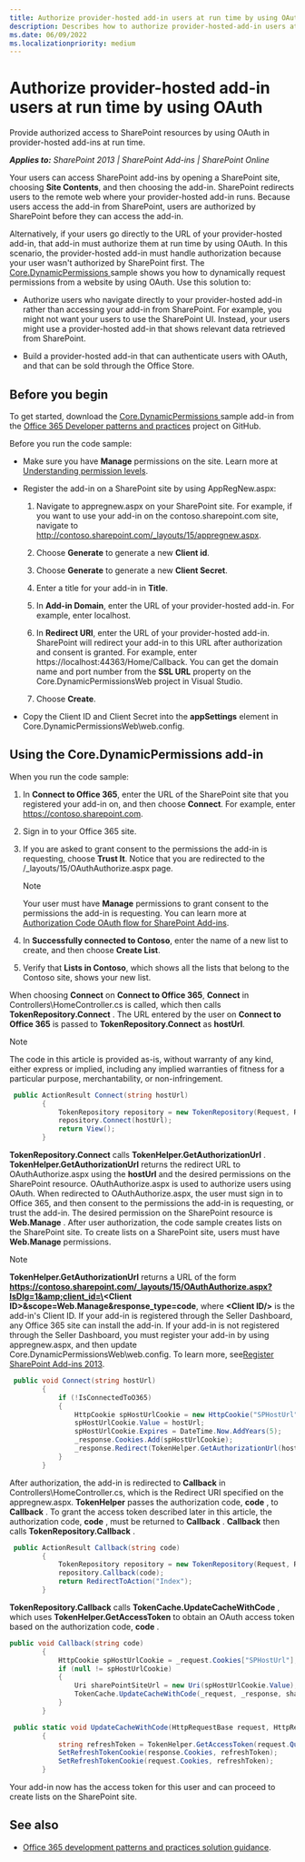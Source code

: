 ```yaml
---
title: Authorize provider-hosted add-in users at run time by using OAuth
description: Describes how to authorize provider-hosted-add-in users at run time by using OAuth, outlines how to use the Core.DynamicPermissions add-in.
ms.date: 06/09/2022
ms.localizationpriority: medium
---
```

# Authorize provider-hosted add-in users at run time by using OAuth

Provide authorized access to SharePoint resources by using OAuth in provider-hosted add-ins at run time.

_**Applies to:** SharePoint 2013 | SharePoint Add-ins | SharePoint Online_

Your users can access SharePoint add-ins by opening a SharePoint site, choosing  **Site Contents**, and then choosing the add-in. SharePoint redirects users to the remote web where your provider-hosted add-in runs. Because users access the add-in from SharePoint, users are authorized by SharePoint before they can access the add-in.

Alternatively, if your users go directly to the URL of your provider-hosted add-in, that add-in must authorize them at run time by using OAuth. In this scenario, the provider-hosted add-in must handle authorization because your user wasn't authorized by SharePoint first. The [Core.DynamicPermissions ](https://github.com/SharePoint/PnP/tree/dev/Samples/Core.DynamicPermissions) sample shows you how to dynamically request permissions from a website by using OAuth.
Use this solution to:

- Authorize users who navigate directly to your provider-hosted add-in rather than accessing your add-in from SharePoint. For example, you might not want your users to use the SharePoint UI. Instead, your users might use a provider-hosted add-in that shows relevant data retrieved from SharePoint.
    
- Build a provider-hosted add-in that can authenticate users with OAuth, and that can be sold through the Office Store.
    
## Before you begin

To get started, download the [Core.DynamicPermissions ](https://github.com/SharePoint/PnP/tree/dev/Samples/Core.DynamicPermissions) sample add-in from the [Office 365 Developer patterns and practices](https://github.com/SharePoint/PnP/tree/dev) project on GitHub.

Before you run the code sample: 

- Make sure you have  **Manage** permissions on the site. Learn more at [Understanding permission levels](https://support.office.com/article/Understanding-permission-levels-87ECBB0E-6550-491A-8826-C075E4859848).
    
- Register the add-in on a SharePoint site by using AppRegNew.aspx: 
    
	1. Navigate to appregnew.aspx on your SharePoint site. For example, if you want to use your add-in on the contoso.sharepoint.com site, navigate to http://contoso.sharepoint.com/_layouts/15/appregnew.aspx.
    
	2. Choose  **Generate** to generate a new **Client id**.
    
	3. Choose  **Generate** to generate a new **Client Secret**. 
	
	4. Enter a title for your add-in in  **Title**.
	
	5. In  **Add-in Domain**, enter the URL of your provider-hosted add-in. For example, enter localhost. 
	
	6. In  **Redirect URI**, enter the URL of your provider-hosted add-in. SharePoint will redirect your add-in to this URL after authorization and consent is granted. For example, enter https://localhost:44363/Home/Callback. You can get the domain name and port number from the  **SSL URL** property on the Core.DynamicPermissionsWeb project in Visual Studio.
	
	7. Choose  **Create**. 
    
- Copy the Client ID and Client Secret into the  **appSettings** element in Core.DynamicPermissionsWeb\web.config.

## Using the Core.DynamicPermissions add-in

When you run the code sample:

1. In  **Connect to Office 365**, enter the URL of the SharePoint site that you registered your add-in on, and then choose  **Connect**. For example, enter https://contoso.sharepoint.com.
    
2. Sign in to your Office 365 site.
    
3. If you are asked to grant consent to the permissions the add-in is requesting, choose  **Trust It**. Notice that you are redirected to the /_layouts/15/OAuthAuthorize.aspx page. 
    
	> [!NOTE] 
    > Your user must have  **Manage** permissions to grant consent to the permissions the add-in is requesting. You can learn more at [Authorization Code OAuth flow for SharePoint Add-ins](https://msdn.microsoft.com/library/e89e91c7-ea39-49b9-af5a-7f047a7e2ab7%28Office.15%29.aspx).

4. In  **Successfully connected to Contoso**, enter the name of a new list to create, and then choose  **Create List**.
    
5. Verify that  **Lists in Contoso**, which shows all the lists that belong to the Contoso site, shows your new list. 
    
When choosing  **Connect** on **Connect to Office 365**,  **Connect** in Controllers\HomeController.cs is called, which then calls **TokenRepository.Connect** . The URL entered by the user on **Connect to Office 365** is passed to **TokenRepository.Connect** as **hostUrl**.

> [!NOTE] 
> The code in this article is provided as-is, without warranty of any kind, either express or implied, including any implied warranties of fitness for a particular purpose, merchantability, or non-infringement.

```csharp
 public ActionResult Connect(string hostUrl)
        {
            TokenRepository repository = new TokenRepository(Request, Response);
            repository.Connect(hostUrl);
            return View();            
        }
```

**TokenRepository.Connect** calls **TokenHelper.GetAuthorizationUrl** . **TokenHelper.GetAuthorizationUrl** returns the redirect URL to OAuthAuthorize.aspx using the **hostUrl** and the desired permissions on the SharePoint resource. OAuthAuthorize.aspx is used to authorize users using OAuth. When redirected to OAuthAuthorize.aspx, the user must sign in to Office 365, and then consent to the permissions the add-in is requesting, or trust the add-in. The desired permission on the SharePoint resource is **Web.Manage** . After user authorization, the code sample creates lists on the SharePoint site. To create lists on a SharePoint site, users must have **Web.Manage** permissions.

> [!NOTE] 
> **TokenHelper.GetAuthorizationUrl** returns a URL of the form **https://contoso.sharepoint.com/_layouts/15/OAuthAuthorize.aspx?IsDlg=1&amp;client_id=\<Client ID\>&amp;scope=Web.Manage&amp;response_type=code**, where **\<Client ID/>** is the add-in's Client ID. If your add-in is registered through the Seller Dashboard, any Office 365 site can install the add-in. If your add-in is not registered through the Seller Dashboard, you must register your add-in by using appregnew.aspx, and then update Core.DynamicPermissionsWeb\web.config. To learn more, see[Register SharePoint Add-ins 2013](https://msdn.microsoft.com/library/be41a5dc-2af9-4fd9-bf4e-ad6dfa849524%28Office.15%29.aspx).

```csharp
 public void Connect(string hostUrl)
        {
            if (!IsConnectedToO365)
            {
                HttpCookie spHostUrlCookie = new HttpCookie("SPHostUrl");
                spHostUrlCookie.Value = hostUrl;
                spHostUrlCookie.Expires = DateTime.Now.AddYears(5);
                _response.Cookies.Add(spHostUrlCookie);
                _response.Redirect(TokenHelper.GetAuthorizationUrl(hostUrl, "Web.Manage"));
            }
        }
```

After authorization, the add-in is redirected to  **Callback** in Controllers\HomeController.cs, which is the Redirect URI specified on the appregnew.aspx. **TokenHelper** passes the authorization code, **code** , to **Callback** . To grant the access token described later in this article, the authorization code, **code** , must be returned to **Callback** . **Callback** then calls **TokenRepository.Callback** .

```csharp
 public ActionResult Callback(string code)
        {
            TokenRepository repository = new TokenRepository(Request, Response);
            repository.Callback(code);
            return RedirectToAction("Index");
        }
```

**TokenRepository.Callback** calls **TokenCache.UpdateCacheWithCode** , which uses **TokenHelper.GetAccessToken** to obtain an OAuth access token based on the authorization code, **code** .

```csharp
public void Callback(string code)
        {
            HttpCookie spHostUrlCookie = _request.Cookies["SPHostUrl"];
            if (null != spHostUrlCookie)
            {
                Uri sharePointSiteUrl = new Uri(spHostUrlCookie.Value);
                TokenCache.UpdateCacheWithCode(_request, _response, sharePointSiteUrl);
            }
        }
```

```csharp
 public static void UpdateCacheWithCode(HttpRequestBase request, HttpResponseBase response, Uri targetUri)
        {
            string refreshToken = TokenHelper.GetAccessToken(request.QueryString["code"], "00000003-0000-0ff1-ce00-000000000000", targetUri.Authority, TokenHelper.GetRealmFromTargetUrl(targetUri), new Uri(request.Url.GetLeftPart(UriPartial.Path))).RefreshToken;
            SetRefreshTokenCookie(response.Cookies, refreshToken);
            SetRefreshTokenCookie(request.Cookies, refreshToken);
        }
```

Your add-in now has the access token for this user and can proceed to create lists on the SharePoint site. 

## See also
<a name="bk_addresources"> </a>

- [Office 365 development patterns and practices solution guidance](Office-365-development-patterns-and-practices-solution-guidance.md).
    
